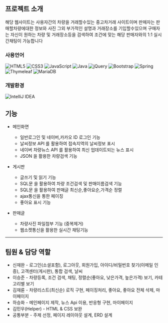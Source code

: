 ## 프로젝트 소개
해당 웹사이트는 사용자간의 차량을 거래할수있는 중고차거래 사이트이며 판매자는 판매할차량에대한 정보와 사진 그외 부가적인 설명과 거래장소를 기입할수있으며
구매자는 자신이 원하는 차량 및 거래장소등을 검색하여 조건에 맞는 해당 판매자와의 1:1 실시간채팅이 가능합니다
### 사용언어
![HTML5](https://img.shields.io/badge/html5-%23E34F26.svg?style=for-the-badge&logo=html5&logoColor=white)
![CSS3](https://img.shields.io/badge/css3-%231572B6.svg?style=for-the-badge&logo=css3&logoColor=white)
![JavaScript](https://img.shields.io/badge/javascript-%23323330.svg?style=for-the-badge&logo=javascript&logoColor=%23F7DF1E)
![Java](https://img.shields.io/badge/java-%23ED8B00.svg?style=for-the-badge&logo=java&logoColor=white)
![jQuery](https://img.shields.io/badge/jquery-%230769AD.svg?style=for-the-badge&logo=jquery&logoColor=white)
![Bootstrap](https://img.shields.io/badge/bootstrap-%23563D7C.svg?style=for-the-badge&logo=bootstrap&logoColor=white)
![Spring](https://img.shields.io/badge/spring-%236DB33F.svg?style=for-the-badge&logo=spring&logoColor=white)
![Thymeleaf](https://img.shields.io/badge/Thymeleaf-%23005C0F.svg?style=for-the-badge&logo=Thymeleaf&logoColor=white)
![MariaDB](https://img.shields.io/badge/MariaDB-003545?style=for-the-badge&logo=mariadb&logoColor=white)
### 개발환경
![IntelliJ IDEA](https://img.shields.io/badge/IntelliJIDEA-000000.svg?style=for-the-badge&logo=intellij-idea&logoColor=white)

## 기능
* 메인화면
  * 일반로그인 및 네이버,카카오 ID 로그인 기능
  * 날씨정보 API 를 활용하여 접속지역의 날씨정보 표시
  * 네이버 차량뉴스 API 를 활용하여 최신 업데이트되는 뉴스 표시
  * JSON 을 활용한 차량검색 기능
  
* 게시판
  * 글쓰기 및 읽기 기능
  * SQL문 을 활용하여 차량 조건검색 및 판매이름검색 기능
  * SQL문 을 활용하여 판매글 최신순,좋아요순,가격순 정렬
  * ajax통신을 통한 페이징
  * 좋아요 표시 기능
* 판매글
  * 차량사진 파일첨부 기능 (중복제거)
  * 웹소켓통신을 활용한 실시간 채팅기능
- - -
## 팀원 & 담당 역할
* 신재완 - 로그인(소셜포함), 로그아웃, 회원가입, 아이디/비밀번호 찾기(이메일 인증), 고객센터(게시판), 통합 검색, 날씨
* 이승준 - 차량등록, 조건 검색, 채팅, 정렬순(좋아요, 낮은가격, 높은가격) 보기, 카테고리별 보기
* 김재륜 - 차량리스트(최신순) 로직 구현, 페이징처리, 좋아요, 좋아요 전체 삭제, 마이페이지
* 하승화 - 메인페이지 제작, 뉴스 Api 이용, 반응형 구현, 마이페이지
* 김민우(Helper) - HTML & CSS 보완
* 공통부분 - 주제 선정, 페이지 레이아웃 설계, ERD 설계
